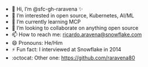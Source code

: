 - 👋 Hi, I’m @sfc-gh-raravena ✨
- 👀 I’m interested in open source, Kubernetes, AI/ML
- 🌱 I’m currently learning MCP
- 💞️ I’m looking to collaborate on anything open source
- 📫 How to reach me: ricardo.aravena@snowflake.com
- 😄 Pronouns: He/Him
- ⚡ Fun fact: I interviewed at Snowflake in 2014
- :octocat: Other one: https://github.com/raravena80
<!---
sfc-gh-raravena/sfc-gh-raravena is a ✨ special ✨ repository because its `README.md` (this file) appears on your GitHub profile.
You can click the Preview link to take a look at your changes.
--->
